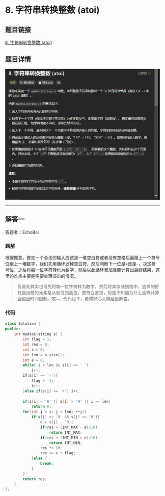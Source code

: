 # 8. 字符串转换整数 (atoi)
## 题目链接  
[8. 字符串转换整数 (atoi)](https://leetcode.cn/problems/string-to-integer-atoi/)
## 题目详情
![题目图片](Img/8.png)

***
## 解答一
答题者：EchoBai

### 题解
根据题意，首先一个合法的输入应该是一堆空白符或者没有空格后面跟上一个符号位跟上一堆数字，我们先用循环滤掉空白符，然后判断下一位是`+`还是`-`，决定符号位，之后将每一位字符转化为数字，然后以此循环累加就能计算出最终结果，这里的难点主要是需要处理溢出的情况。
> 另此处其实也可先将每一位字符转为数字，然后将其存储到栈中，这样的好处是出栈的元素是从低位到高位，更符合直觉，但是不知道为什么这样计算会超出时间限制。哎~，代码见下，希望好心人能给出解答。

### 代码
``` cpp
class Solution {
public:
    int myAtoi(string s) {
        int flag = 1;
        int res = 0;
        int i = 0;
        int len = s.size();
        int e = 0;
        while( i < len && s[i] == ' ')
            i++;
        if(s[i] == '-'){
            flag = -1;
            i++;
        }else if(s[i] == '+') i++;

        if(s[i] < '0' || s[i] > '9' || i == len)
            return 0;
        for(int j = i; j < len; ++j){
            if(s[j] >= '0' && s[j] <= '9'){
                e = s[j] - '0';
                if(res > (INT_MAX - e)/10)
                    return INT_MAX;
                if(res < (INT_MIN + e)/10)
                    return INT_MIN;
                res *= 10;
                res += e * flag;
            }else {
                break;
            }
        }
        return res;
    }
};
```


